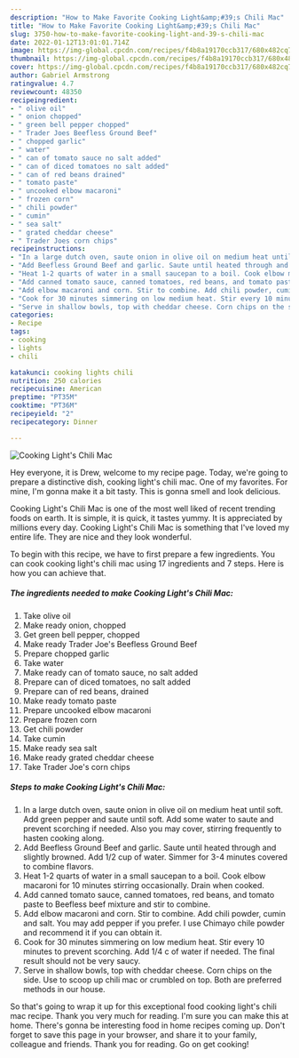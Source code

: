 ```yaml
---
description: "How to Make Favorite Cooking Light&amp;#39;s Chili Mac"
title: "How to Make Favorite Cooking Light&amp;#39;s Chili Mac"
slug: 3750-how-to-make-favorite-cooking-light-and-39-s-chili-mac
date: 2022-01-12T13:01:01.714Z
image: https://img-global.cpcdn.com/recipes/f4b8a19170ccb317/680x482cq70/cooking-lights-chili-mac-recipe-main-photo.jpg
thumbnail: https://img-global.cpcdn.com/recipes/f4b8a19170ccb317/680x482cq70/cooking-lights-chili-mac-recipe-main-photo.jpg
cover: https://img-global.cpcdn.com/recipes/f4b8a19170ccb317/680x482cq70/cooking-lights-chili-mac-recipe-main-photo.jpg
author: Gabriel Armstrong
ratingvalue: 4.7
reviewcount: 48350
recipeingredient:
- " olive oil"
- " onion chopped"
- " green bell pepper chopped"
- " Trader Joes Beefless Ground Beef"
- " chopped garlic"
- " water"
- " can of tomato sauce no salt added"
- " can of diced tomatoes no salt added"
- " can of red beans drained"
- " tomato paste"
- " uncooked elbow macaroni"
- " frozen corn"
- " chili powder"
- " cumin"
- " sea salt"
- " grated cheddar cheese"
- " Trader Joes corn chips"
recipeinstructions:
- "In a large dutch oven, saute onion in olive oil on medium heat until soft. Add green pepper and saute until soft. Add some water to saute and prevent scorching if needed. Also you may cover, stirring frequently to hasten cooking along."
- "Add Beefless Ground Beef and garlic. Saute until heated through and slightly browned. Add 1/2 cup of water. Simmer for 3-4 minutes covered to combine flavors."
- "Heat 1-2 quarts of water in a small saucepan to a boil. Cook elbow macaroni for 10 minutes stirring occasionally. Drain when cooked."
- "Add canned tomato sauce, canned tomatoes, red beans, and tomato paste to Beefless beef mixture and stir to combine."
- "Add elbow macaroni and corn. Stir to combine. Add chili powder, cumin and salt. You may add pepper if you prefer. I use Chimayo chile powder and recommend it if you can obtain it."
- "Cook for 30 minutes simmering on low medium heat. Stir every 10 minutes to prevent scorching. Add 1/4 c of water if needed. The final result should not be very saucy."
- "Serve in shallow bowls, top with cheddar cheese. Corn chips on the side. Use to scoop up chili mac or crumbled on top. Both are preferred methods in our house."
categories:
- Recipe
tags:
- cooking
- lights
- chili

katakunci: cooking lights chili 
nutrition: 250 calories
recipecuisine: American
preptime: "PT35M"
cooktime: "PT36M"
recipeyield: "2"
recipecategory: Dinner

---
```



![Cooking Light&#39;s Chili Mac](https://img-global.cpcdn.com/recipes/f4b8a19170ccb317/680x482cq70/cooking-lights-chili-mac-recipe-main-photo.jpg)

Hey everyone, it is Drew, welcome to my recipe page. Today, we're going to prepare a distinctive dish, cooking light&#39;s chili mac. One of my favorites. For mine, I'm gonna make it a bit tasty. This is gonna smell and look delicious.



Cooking Light&#39;s Chili Mac is one of the most well liked of recent trending foods on earth. It is simple, it is quick, it tastes yummy. It is appreciated by millions every day. Cooking Light&#39;s Chili Mac is something that I've loved my entire life. They are nice and they look wonderful.


To begin with this recipe, we have to first prepare a few ingredients. You can cook cooking light&#39;s chili mac using 17 ingredients and 7 steps. Here is how you can achieve that.

<!--inarticleads1-->

##### The ingredients needed to make Cooking Light&#39;s Chili Mac:

1. Take  olive oil
1. Make ready  onion, chopped
1. Get  green bell pepper, chopped
1. Make ready  Trader Joe&#39;s Beefless Ground Beef
1. Prepare  chopped garlic
1. Take  water
1. Make ready  can of tomato sauce, no salt added
1. Prepare  can of diced tomatoes, no salt added
1. Prepare  can of red beans, drained
1. Make ready  tomato paste
1. Prepare  uncooked elbow macaroni
1. Prepare  frozen corn
1. Get  chili powder
1. Take  cumin
1. Make ready  sea salt
1. Make ready  grated cheddar cheese
1. Take  Trader Joe&#39;s corn chips




<!--inarticleads2-->

##### Steps to make Cooking Light&#39;s Chili Mac:

1. In a large dutch oven, saute onion in olive oil on medium heat until soft. Add green pepper and saute until soft. Add some water to saute and prevent scorching if needed. Also you may cover, stirring frequently to hasten cooking along.
1. Add Beefless Ground Beef and garlic. Saute until heated through and slightly browned. Add 1/2 cup of water. Simmer for 3-4 minutes covered to combine flavors.
1. Heat 1-2 quarts of water in a small saucepan to a boil. Cook elbow macaroni for 10 minutes stirring occasionally. Drain when cooked.
1. Add canned tomato sauce, canned tomatoes, red beans, and tomato paste to Beefless beef mixture and stir to combine.
1. Add elbow macaroni and corn. Stir to combine. Add chili powder, cumin and salt. You may add pepper if you prefer. I use Chimayo chile powder and recommend it if you can obtain it.
1. Cook for 30 minutes simmering on low medium heat. Stir every 10 minutes to prevent scorching. Add 1/4 c of water if needed. The final result should not be very saucy.
1. Serve in shallow bowls, top with cheddar cheese. Corn chips on the side. Use to scoop up chili mac or crumbled on top. Both are preferred methods in our house.




So that's going to wrap it up for this exceptional food cooking light&#39;s chili mac recipe. Thank you very much for reading. I'm sure you can make this at home. There's gonna be interesting food in home recipes coming up. Don't forget to save this page in your browser, and share it to your family, colleague and friends. Thank you for reading. Go on get cooking!
